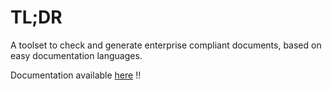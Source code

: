 # TL;DR

A toolset to check and generate enterprise compliant documents, based on easy documentation languages.

Documentation available [here](https://docascod.github.io/howto/) !!
